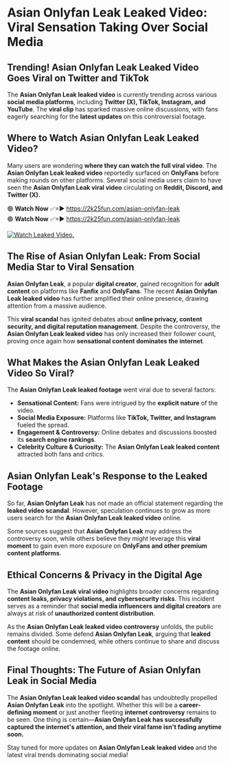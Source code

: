 # Asian Onlyfan Leak Leaked Video: Viral Sensation Taking Over Social Media

## **Trending! Asian Onlyfan Leak Leaked Video Goes Viral on Twitter and TikTok**
The **Asian Onlyfan Leak leaked video** is currently trending across various **social media platforms**, including **Twitter (X), TikTok, Instagram, and YouTube**. The **viral clip** has sparked massive online discussions, with fans eagerly searching for the **latest updates** on this controversial footage.

## **Where to Watch Asian Onlyfan Leak Leaked Video?**
Many users are wondering **where they can watch the full viral video**. The **Asian Onlyfan Leak leaked video** reportedly surfaced on **OnlyFans** before making rounds on other platforms. Several social media users claim to have seen the **Asian Onlyfan Leak viral video** circulating on **Reddit, Discord, and Twitter (X).**

🟢 **Watch Now** ✅=► https://2k25fun.com/asian-onlyfan-leak  
🟢 **Watch Now** ✅=► https://2k25fun.com/asian-onlyfan-leak  

[![Watch Leaked Video.](https://miro.medium.com/v2/resize:fit:828/format:webp/1*cilzJN44JGOrTw9NJCrNHA.gif "Watch Leaked Video")](https://2k25fun.com/asian-onlyfan-leak)

## **The Rise of Asian Onlyfan Leak: From Social Media Star to Viral Sensation**
**Asian Onlyfan Leak**, a popular **digital creator**, gained recognition for **adult content** on platforms like **Fanfix** and **OnlyFans**. The recent **Asian Onlyfan Leak leaked video** has further amplified their online presence, drawing attention from a massive audience.

This **viral scandal** has ignited debates about **online privacy, content security, and digital reputation management**. Despite the controversy, the **Asian Onlyfan Leak leaked video** has only increased their follower count, proving once again how **sensational content dominates the internet**.

## **What Makes the Asian Onlyfan Leak Leaked Video So Viral?**
The **Asian Onlyfan Leak leaked footage** went viral due to several factors:
- **Sensational Content:** Fans were intrigued by the **explicit nature** of the video.
- **Social Media Exposure:** Platforms like **TikTok, Twitter, and Instagram** fueled the spread.
- **Engagement & Controversy:** Online debates and discussions boosted its **search engine rankings**.
- **Celebrity Culture & Curiosity:** The **Asian Onlyfan Leak leaked content** attracted both fans and critics.

## **Asian Onlyfan Leak's Response to the Leaked Footage**
So far, **Asian Onlyfan Leak** has not made an official statement regarding the **leaked video scandal**. However, speculation continues to grow as more users search for the **Asian Onlyfan Leak leaked video** online.

Some sources suggest that **Asian Onlyfan Leak** may address the controversy soon, while others believe they might leverage this **viral moment** to gain even more exposure on **OnlyFans and other premium content platforms**.

## **Ethical Concerns & Privacy in the Digital Age**
The **Asian Onlyfan Leak viral video** highlights broader concerns regarding **content leaks, privacy violations, and cybersecurity risks**. This incident serves as a reminder that **social media influencers and digital creators** are always at risk of **unauthorized content distribution**.

As the **Asian Onlyfan Leak leaked video controversy** unfolds, the public remains divided. Some defend **Asian Onlyfan Leak**, arguing that **leaked content** should be condemned, while others continue to share and discuss the footage online.

## **Final Thoughts: The Future of Asian Onlyfan Leak in Social Media**
The **Asian Onlyfan Leak leaked video scandal** has undoubtedly propelled **Asian Onlyfan Leak** into the spotlight. Whether this will be a **career-defining moment** or just another fleeting **internet controversy** remains to be seen. One thing is certain—**Asian Onlyfan Leak has successfully captured the internet's attention, and their viral fame isn't fading anytime soon.**

Stay tuned for more updates on **Asian Onlyfan Leak leaked video** and the latest viral trends dominating social media!